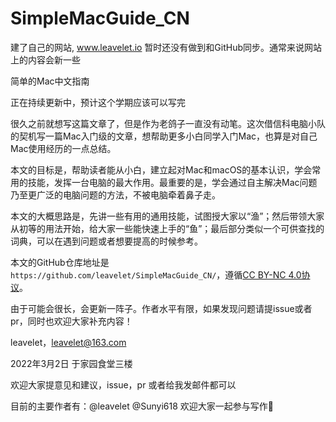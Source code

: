# SimpleMacGuide\_CN

建了自己的网站, www.leavelet.io 暂时还没有做到和GitHub同步。通常来说网站上的内容会新一些

简单的Mac中文指南

正在持续更新中，预计这个学期应该可以写完

很久之前就想写这篇文章了，但是作为老鸽子一直没有动笔。这次借信科电脑小队的契机写一篇Mac入门级的文章，想帮助更多小白同学入门Mac，也算是对自己Mac使用经历的一点总结。

本文的目标是，帮助读者能从小白，建立起对Mac和macOS的基本认识，学会常用的技能，发挥一台电脑的最大作用。最重要的是，学会通过自主解决Mac问题乃至更广泛的电脑问题的方法，不被电脑牵着鼻子走。

本文的大概思路是，先讲一些有用的通用技能，试图授大家以“渔”；然后带领大家从初等的用法开始，给大家一些能快速上手的“鱼”；最后部分类似一个可供查找的词典，可以在遇到问题或者想要提高的时候参考。

本文的GitHub仓库地址是 `https://github.com/leavelet/SimpleMacGuide_CN/`，遵循[CC BY-NC 4.0协议](https://creativecommons.org/licenses/by-nc/4.0/)。

由于可能会很长，会更新一阵子。作者水平有限，如果发现问题请提issue或者pr，同时也欢迎大家补充内容！

leavelet，leavelet@163.com

2022年3月2日 于家园食堂三楼

欢迎大家提意见和建议，issue，pr 或者给我发邮件都可以

目前的主要作者有：@leavelet @Sunyi618 欢迎大家一起参与写作🎉
